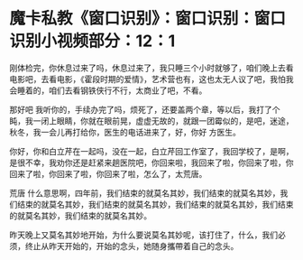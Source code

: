# 魔卡私教《窗口识别》：窗口识别：窗口识别小视频部分：12：1

刚体检完，你休息过来了吗，休息过来了，我只睡三个小时就够了，咱们晚上去看电影吧，去看电影，《霍段时期的爱情》，艺术营也有，这也太无人议了吧，我怕我会睡着的，咱们去看钢铁侠行不行，太商业了吧，不看。

那好吧 我听你的，手续办完了吗，烦死了，还要盖两个章，等以后，我打了个盹，我一闭上眼睛，你就在眼前晃，虚虚无故的，就跟一团霉似的，是吧，迷途，秋冬，我一会儿再打给你，医生的电话进来了，好，你好 方医生。

你好，你和白立芹在一起吗，没在一起，白立芹回工作室了，我回学校了，是啊，是很不幸，我劝你还是赶紧来趟医院吧，你回来啦，我回来了啦，你回来了啦，你回来了啦，你回来了啦，你回来了啦，怎么了，太荒唐。

荒唐 什么意思啊，四年前，我们结束的就莫名其妙，我们结束的就莫名其妙，我们结束的就莫名其妙，我们结束的就莫名其妙，我们结束的就莫名其妙，我们结束的就莫名其妙，我们结束的就莫名其妙。

昨天晚上又莫名其妙地开始，为什么要说莫名其妙呢，该打住了，什么，我们必须，终止从昨天开始的，开始的念头，她随身攜帶着自己的念头。


